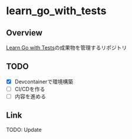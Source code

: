 # learn_go_with_tests

## Overview
[Learn Go with Tests](https://andmorefine.gitbook.io/learn-go-with-tests)の成果物を管理するリポジトリ

## TODO
- [x] Devcontainerで環境構築
- [ ] CI/CDを作る
- [ ] 内容を進める

## Link
TODO: Update